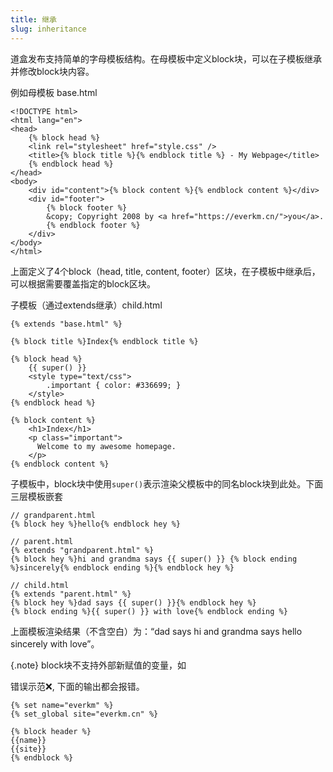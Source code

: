 ```yaml
---
title: 继承
slug: inheritance
---
```



道盒发布支持简单的字母模板结构。在母模板中定义block块，可以在子模板继承并修改block块内容。

例如母模板 base.html

```jinja2
<!DOCTYPE html>
<html lang="en">
<head>
    {% block head %}
    <link rel="stylesheet" href="style.css" />
    <title>{% block title %}{% endblock title %} - My Webpage</title>
    {% endblock head %}
</head>
<body>
    <div id="content">{% block content %}{% endblock content %}</div>
    <div id="footer">
        {% block footer %}
        &copy; Copyright 2008 by <a href="https://everkm.cn/">you</a>.
        {% endblock footer %}
    </div>
</body>
</html>
```

上面定义了4个block（head, title, content, footer）区块，在子模板中继承后，可以根据需要覆盖指定的block区块。

子模板（通过extends继承）child.html

```jinja2
{% extends "base.html" %}

{% block title %}Index{% endblock title %}

{% block head %}
    {{ super() }}
    <style type="text/css">
        .important { color: #336699; }
    </style>
{% endblock head %}

{% block content %}
    <h1>Index</h1>
    <p class="important">
      Welcome to my awesome homepage.
    </p>
{% endblock content %}
```

子模板中，block块中使用`super()`表示渲染父模板中的同名block块到此处。下面三层模板嵌套

```jinja2
// grandparent.html
{% block hey %}hello{% endblock hey %}

// parent.html
{% extends "grandparent.html" %}
{% block hey %}hi and grandma says {{ super() }} {% block ending %}sincerely{% endblock ending %}{% endblock hey %}

// child.html
{% extends "parent.html" %}
{% block hey %}dad says {{ super() }}{% endblock hey %}
{% block ending %}{{ super() }} with love{% endblock ending %}
```

上面模板渲染结果（不含空白）为：“dad says hi and grandma says hello sincerely with love”。

{.note}
block块不支持外部新赋值的变量，如

错误示范:x:, 下面的输出都会报错。

```jinjiang2
{% set name="everkm" %}
{% set_global site="everkm.cn" %}

{% block header %}
{{name}}
{{site}}
{% endblock %}

```